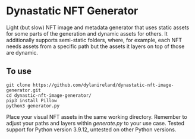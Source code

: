 # Dynastatic NFT Generator

Light (but slow) NFT image and metadata generator that uses static assets for some parts of the generation and dynamic assets for others. It additionally supports semi-static folders, where, for example, each NFT needs assets from a specific path but the assets it layers on top of those are dynamic.

## To use

```
git clone https://github.com/dylanireland/dynastatic-nft-image-generator.git
cd dynastic-nft-image-generator/
pip3 install Pillow
python3 generator.py
```
Place your visual NFT assets in the same working directory.
Remember to adjust your paths and layers within *generate.py* to your use case.
Tested support for Python version 3.9.12, untested on other Python versions.
